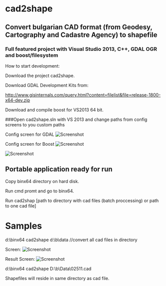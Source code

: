 # cad2shape
## Convert bulgarian CAD format (from Geodesy, Cartography and Cadastre Agency) to shapefile 
### Full featured project with Visual Studio 2013, C++,  GDAL OGR and boost/filesystem

How to start development:

Download the project cad2shape.

Download GDAL Development Kits from:

http://www.gisinternals.com/query.html?content=filelist&file=release-1800-x64-dev.zip

Download and compile boost for VS2013 64 bit.

###Open cad2shape.sln with VS 2013 and change paths from config screens to you custom paths

Config screen for GDAL
![Screenshot](https://github.com/aspetkov/cad2shape/blob/master/vcdirectories.PNG)

Config screen for Boost
![Screenshot](https://github.com/aspetkov/cad2shape/blob/master/boostdirectory.PNG)

![Screenshot](https://github.com/aspetkov/cad2shape/blob/master/boostlinker.PNG)


## Portable application ready for run

Copy binx64 directory on hard disk.

Run cmd promt and go to binx64. 

Run cad2shap [path to directory with cad files (batch proccessing) or path to one cad file]

# Samples
d:\binx64 cad2shape d:\b\data //convert all cad files in directory

Screen:
![Screenshot](https://github.com/aspetkov/cad2shape/blob/master/startcad2shape.PNG)

Result Screen:
![Screenshot](https://github.com/aspetkov/cad2shape/blob/master/resultfromcad2shape.PNG)


d:\binx64 cad2shape D:\b\Data\02511.cad

Shapefiles will reside in same directory as cad file.
